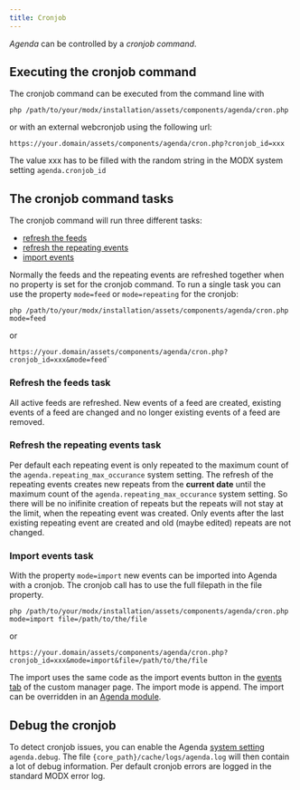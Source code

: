 ```yaml
---
title: Cronjob
---
```


_Agenda_ can be controlled by a _cronjob command_.

## Executing the cronjob command

The cronjob command can be executed from the command line with

```
php /path/to/your/modx/installation/assets/components/agenda/cron.php
```

or with an external webcronjob using the following url:

```
https://your.domain/assets/components/agenda/cron.php?cronjob_id=xxx
```

The value xxx has to be filled with the random string in the MODX system setting
`agenda.cronjob_id`

## The cronjob command tasks

The cronjob command will run three different tasks:

- [refresh the feeds](#refresh-the-feeds-task)
- [refresh the repeating events](#refresh-the-repeating-events-task)
- [import events](#import-events-task)

Normally the feeds and the repeating events are refreshed together when no
property is set for the cronjob command. To run a single task you can use the
property `mode=feed` or `mode=repeating` for the cronjob:

```
php /path/to/your/modx/installation/assets/components/agenda/cron.php mode=feed
```

or

```
https://your.domain/assets/components/agenda/cron.php?cronjob_id=xxx&mode=feed`
```

### Refresh the feeds task

All active feeds are refreshed. New events of a feed are created, existing
events of a feed are changed and no longer existing events of a feed are
removed.

### Refresh the repeating events task

Per default each repeating event is only repeated to the maximum count of the
`agenda.repeating_max_occurance` system setting. The refresh of the repeating
events creates new repeats from the **current date** until the maximum count of
the `agenda.repeating_max_occurance` system setting. So there will be no
inifinite creation of repeats but the repeats will not stay at the limit, when
the repeating event was created. Only events after the last existing repeating
event are created and old (maybe edited) repeats are not changed.

### Import events task

With the property `mode=import` new events can be imported into Agenda with a
cronjob. The cronjob call has to use the full filepath in the file property. 

```
php /path/to/your/modx/installation/assets/components/agenda/cron.php mode=import file=/path/to/the/file
```

or

```
https://your.domain/assets/components/agenda/cron.php?cronjob_id=xxx&mode=import&file=/path/to/the/file
```

The import uses the same code as the import events button in the [events
tab](02_Custom_Manager_Page/02_Events.md) of the custom manager page. The import
mode is append. The import can be overridden in an [Agenda
module](02_Custom_Manager_Page/07_Modules.md).

## Debug the cronjob

To detect cronjob issues, you can enable the Agenda [system
setting](02_Custom_Manager_Page/08_Settings.md) `agenda.debug`. The file
`{core_path}/cache/logs/agenda.log` will then contain a lot of debug
information. Per default cronjob errors are logged in the standard MODX error
log.
